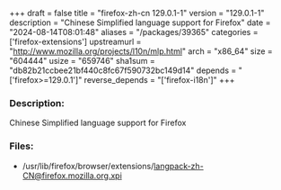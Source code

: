+++
draft = false
title = "firefox-zh-cn 129.0.1-1"
version = "129.0.1-1"
description = "Chinese Simplified language support for Firefox"
date = "2024-08-14T08:01:48"
aliases = "/packages/39365"
categories = ['firefox-extensions']
upstreamurl = "http://www.mozilla.org/projects/l10n/mlp.html"
arch = "x86_64"
size = "604444"
usize = "659746"
sha1sum = "db82b21ccbee21bf440c8fc67f590732bc149d14"
depends = "['firefox>=129.0.1']"
reverse_depends = "['firefox-i18n']"
+++
### Description: 
Chinese Simplified language support for Firefox

### Files: 
* /usr/lib/firefox/browser/extensions/langpack-zh-CN@firefox.mozilla.org.xpi
